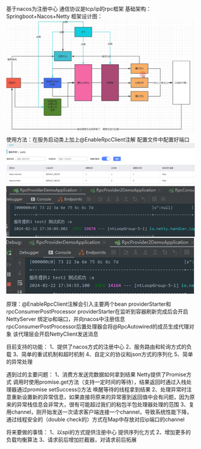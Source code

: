 基于nacos为注册中心 通信协议是tcp/ip的rpc框架
基础架构：Springboot+Nacos+Netty
框架设计图：
![Image text](https://github.com/MrLonelyJacky/jackyClient/blob/main/images/%E8%AE%BE%E8%AE%A1%E5%9B%BE.png)
使用方法：在服务启动类上加上@EnableRpcClient注解 配置文件中配置好端口
![Image text](https://github.com/MrLonelyJacky/jackyClient/blob/main/images/nacos%E6%B3%A8%E5%86%8C.png)
![Image text](https://github.com/MrLonelyJacky/jackyClient/blob/main/images/%E8%B0%83%E7%94%A8%E6%9C%8D%E5%8A%A11.png)
![Image text](https://github.com/MrLonelyJacky/jackyClient/blob/main/images/%E8%B0%83%E7%94%A8%E6%9C%8D%E5%8A%A12.png)

原理：@EnableRpcClient注解会引入主要两个bean providerStarter和rpcConsumerPostProcessor
providerStarter在监听到容器刷新完成后会开启NettyServer 绑定ip和端口，并向nacos中注册信息
rpcConsumerPostProcessor后置处理器会将@RpcAutowired的成员生成代理对象 该代理层会开启NettyClient发送消息

目前支持的功能：
1、提供了nacos方式的注册中心
2、服务路由和轮询方式的负载
3、简单的重试机制和超时机制
4、自定义的协议和json方式的序列化
5、简单的异常处理

遇到过的主要问题：
1、消费方发送完数据如何拿到结果 Netty提供了Promise方式  调用时使用promise.get方法（支持一定时间的等待），结果返回时通过入栈处理器通过promise
setSuccess()方法 唤醒等待的线程拿到结果
2、处理异常时注意重新设置新的异常信息，如果直接将原来的异常塞到返回值中会有问题，因为原来的异常栈信息会非常大，很有可能超过我们的粘包半包处理器处理的范围
3、复用channel，刚开始发送一次请求客户端连接一个channel，导致系统性能下降，通过线程安全的（double check的）方式在Map中存放对应ip端口的channel

将来要做的事情：
1、以spi的方式提供注册中心 提供序列化方式
2、增加更多的负载均衡算法
3、请求前后增加拦截器，对请求前后拓展